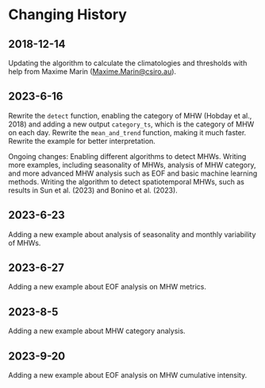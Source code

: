 Changing History
==================================================================

2018-12-14
-------------
Updating the algorithm to calculate the climatologies and thresholds with help from Maxime Marin (<Maxime.Marin@csiro.au>).

2023-6-16
-------------
Rewrite the `detect` function, enabling the category of MHW (Hobday et al., 2018) and adding a new output `category_ts`, which is the category of MHW on each day.
Rewrite the `mean_and_trend` function, making it much faster.
Rewrite the example for better interpretation. 

Ongoing changes:
Enabling different algorithms to detect MHWs.
Writing more examples, including seasonality of MHWs, analysis of MHW category, and more advanced MHW analysis such as EOF and basic machine learning methods.
Writing the algorithm to detect spatiotemporal MHWs, such as results in Sun et al. (2023) and Bonino et al. (2023).

2023-6-23
-------------
Adding a new example about analysis of seasonality and monthly variability of MHWs.

2023-6-27
-------------
Adding a new example about EOF analysis on MHW metrics.

2023-8-5
-------------
Adding a new example about MHW category analysis.

2023-9-20
-------------
Adding a new example about EOF analysis on MHW cumulative intensity.
